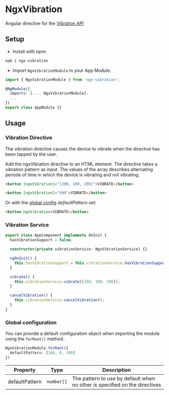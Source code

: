 # NgxVibration
Angular directive for the [Vibration API](https://developer.mozilla.org/en-US/docs/Web/API/Vibration_API)  
## Setup       

* Install with npm:
```bash
npm i ngx-vibration
```

* Import `NgxVibrationModule` in your App Module.
```typescript
import { NgxVibrationModule } from 'ngx-vibration';

@NgModule({
  imports: [..., NgxVibrationModule],
  ...
})
export class AppModule {}
```

## Usage

### Vibration Directive
The vibration directive causes the device to vibrate when the directive has been tapped by the user.

Add the ngxVibration directive to an HTML element. The directive takes a vibration pattern as input. The values of the array describes alternating periods of time in which the device is vibrating and not vibrating. 
```html
<button [ngxVibration]="[200, 100, 200]">VIBRATE</button>
```
```html
<button [ngxVibration]="500">VIBRATE</button>
```
Or with the [global config](#global-configuration) _defaultPattern_ set: 
```html
<button ngxVibration>VIBRATE</button>
```

### Vibration Service

```typescript
export class AppComponent implements OnInit {
  hasVibrationSupport = false;

  constructor(private vibrationService: NgxVibrationService) {}

  ngOnInit() {
    this.hasVibrationSupport = this.vibrationService.hasVibrationSupport();
  }

  vibrate() {
    this.vibrationService.vibrate([200, 100, 200]);
  }

  cancelVibration() {
    this.vibrationService.cancelVibration();
  }
}
```

### Global configuration

You can provide a default configuration object when importing the module using the `forRoot()` method.

``` typescript
NgxVibrationModule.forRoot({
  defaultPattern: [100, 0, 100]
})
```

| Property       | Type       | Description                                                  |
| -------------- | ---------- | ------------------------------------------------------------ |
| defaultPattern | `number[]` | The pattern to use by default when no other is specified on the directives |

